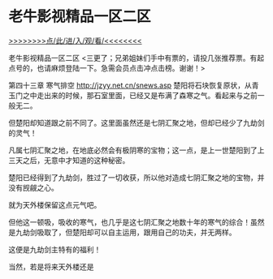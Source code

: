 # 老牛影视精品一区二区

<a href="https://8h9e.vip/">>>>>>>>>点/此/进/入/观/看/<<<<<<<<</a>

老牛影视精品一区二区
<三更了；兄弟姐妹们手中有票的，请投几张推荐票。有起点号的，也请麻烦登陆一下。急需会员点击冲点击榜。谢谢！>

第四十三章 寒气排空
http://jzyy.net.cn/snews.asp
楚阳将石块恢复原状，从青玉门之中走出来的时候，那石室里面，已经又是布满了森寒之气。看起来与之前一般无二。

但楚阳却知道跟之前不同了。这里面虽然还是七阴汇聚之地，但却已经少了九劫剑的灵气！

凡属七阴汇聚之地，在地底必然会有极阴寒的宝物；这一点，是上一世楚阳到了上三天之后，无意中才知道的这种秘密。

楚阳已经得到了九劫剑，胜过了一切收获，所以他对造成七阴汇聚之地的宝物，并没有觊觎之心。

就为天外楼保留这点元气吧。

但他这一顿吸，吸收的寒气，也几乎是这七阴汇聚之地数十年的寒气的综合！虽然是九劫剑吸取了，但楚阳却可以自主运用，跟用自己的功夫，并无两样。

这便是九劫剑主特有的福利！

当然，若是将来天外楼还是
